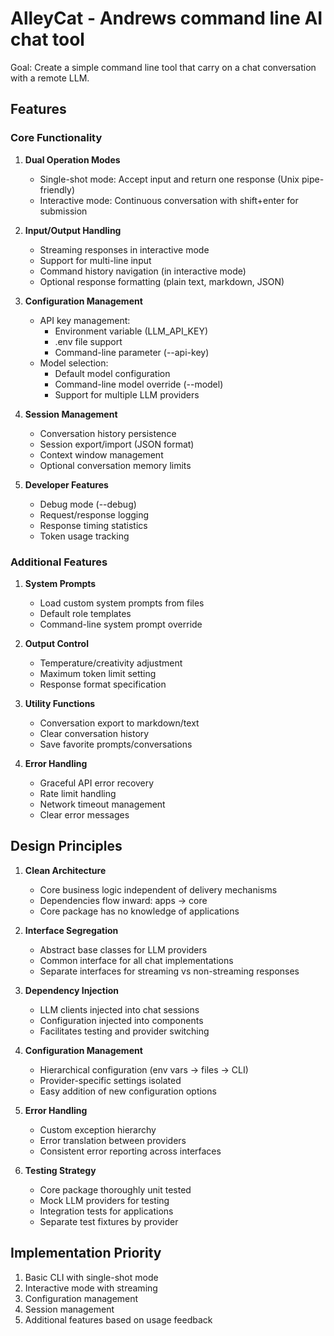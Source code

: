 # AlleyCat - Andrews command line AI chat tool

Goal: Create a simple command line tool that carry on a chat conversation with a remote LLM.  

## Features

### Core Functionality

1. **Dual Operation Modes**
   - Single-shot mode: Accept input and return one response (Unix pipe-friendly)
   - Interactive mode: Continuous conversation with shift+enter for submission

2. **Input/Output Handling**
   - Streaming responses in interactive mode
   - Support for multi-line input
   - Command history navigation (in interactive mode)
   - Optional response formatting (plain text, markdown, JSON)

3. **Configuration Management**
   - API key management:
     - Environment variable (LLM_API_KEY)
     - .env file support
     - Command-line parameter (--api-key)
   - Model selection:
     - Default model configuration
     - Command-line model override (--model)
     - Support for multiple LLM providers

4. **Session Management**
   - Conversation history persistence
   - Session export/import (JSON format)
   - Context window management
   - Optional conversation memory limits

5. **Developer Features**
   - Debug mode (--debug)
   - Request/response logging
   - Response timing statistics
   - Token usage tracking

### Additional Features

1. **System Prompts**
   - Load custom system prompts from files
   - Default role templates
   - Command-line system prompt override

2. **Output Control**
   - Temperature/creativity adjustment
   - Maximum token limit setting
   - Response format specification

3. **Utility Functions**
   - Conversation export to markdown/text
   - Clear conversation history
   - Save favorite prompts/conversations

4. **Error Handling**
   - Graceful API error recovery
   - Rate limit handling
   - Network timeout management
   - Clear error messages

## Design Principles

1. **Clean Architecture**
   - Core business logic independent of delivery mechanisms
   - Dependencies flow inward: apps → core
   - Core package has no knowledge of applications

2. **Interface Segregation**
   - Abstract base classes for LLM providers
   - Common interface for all chat implementations
   - Separate interfaces for streaming vs non-streaming responses

3. **Dependency Injection**
   - LLM clients injected into chat sessions
   - Configuration injected into components
   - Facilitates testing and provider switching

4. **Configuration Management**
   - Hierarchical configuration (env vars → files → CLI)
   - Provider-specific settings isolated
   - Easy addition of new configuration options

5. **Error Handling**
   - Custom exception hierarchy
   - Error translation between providers
   - Consistent error reporting across interfaces

6. **Testing Strategy**
   - Core package thoroughly unit tested
   - Mock LLM providers for testing
   - Integration tests for applications
   - Separate test fixtures by provider

## Implementation Priority

1. Basic CLI with single-shot mode
2. Interactive mode with streaming
3. Configuration management
4. Session management
5. Additional features based on usage feedback
